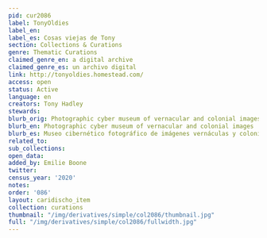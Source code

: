```yaml
---
pid: cur2086
label: TonyOldies
label_en:
label_es: Cosas viejas de Tony
section: Collections & Curations
genre: Thematic Curations
claimed_genre_en: a digital archive
claimed_genre_es: un archivo digital
link: http://tonyoldies.homestead.com/
access: open
status: Active
language: en
creators: Tony Hadley
stewards:
blurb_orig: Photographic cyber museum of vernacular and colonial images
blurb_en: Photographic cyber museum of vernacular and colonial images
blurb_es: Museo cibernético fotográfico de imágenes vernáculas y coloniales.
related_to:
sub_collections:
open_data:
added_by: Emilie Boone
twitter:
census_year: '2020'
notes:
order: '086'
layout: caridischo_item
collection: curations
thumbnail: "/img/derivatives/simple/col2086/thumbnail.jpg"
full: "/img/derivatives/simple/col2086/fullwidth.jpg"
---
```

